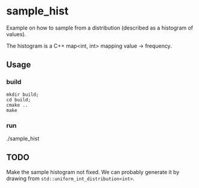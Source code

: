 # sample_hist
Example on how to sample from a distribution (described as a histogram of values).

The histogram is a C++ map\<int, int> mapping value -> frequency.

## Usage
### build 
```
mkdir build;
cd build;
cmake ..
make
```
### run
./sample_hist

## TODO
Make the sample histogram not fixed. We can probably generate it by
drawing from `std::uniform_int_distribution<int>`.
